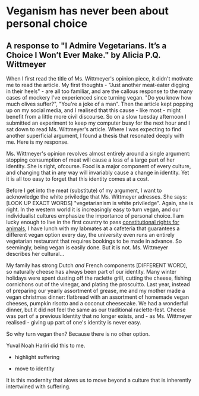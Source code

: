 # Veganism has never been about personal choice

## A response to "I Admire Vegetarians. It’s a Choice I Won’t Ever Make." by Alicia P.Q. Wittmeyer

When I first read the title of Ms. Wittmeyer's opinion piece, it didn't motivate me to read the article. My first thoughts - "Just another meat-eater digging in their heels" - are all too familiar, and are the callous response to the many cases of mockery I've experienced since turning vegan. "Do you know how much olives suffer?", "You're a joke of a man". Then the article kept popping up on my social media, and I realised that this cause - like most - might benefit from a little more civil discourse. So on a slow tuesday afternoon I submitted an experiment to keep my computer busy for the next hour and I sat down to read Ms. Wittmeyer's article. Where I was expecting to find another superficial argument, I found a thesis that resonated deeply with me. Here is my response.

Ms. Wittmeyer's opinion revolves almost entirely around a single argument: stopping consumption of meat will cause a loss of a large part of her identity. She is right, ofcourse. Food is a major component of every culture, and changing that in any way will invariably cause a change in identity. Yet it is all too easy to forget that this identity comes at a cost.

Before I get into the meat (substitute) of my argument, I want to acknowledge the white priviledge that Ms. Wittmeyer adresses. She says: [LOOK UP EXACT WORDS] "vegetarianism is white priviledge". Again, she is right. In the western world it is increasingly easy to turn vegan, and our individualist cultures emphasize the importance of personal choice. I am lucky enough to live in the first country to pass [constitutional rights for animals](https://www.afgoetschel.com/de/downloads/legal-situation-of-animals-in-switzerland.pdf), I have lunch with my labmates at a cafeteria that guarantees a different vegan option every day, the university even runs an entirely vegetarian restaurant that requires bookings to be made in advance. So seemingly, being vegan is easily done. But it is not. Ms. Wittmeyer describes her cultural...

My family has strong Dutch <em>and</em> French components [DIFFERENT WORD], so naturally cheese has always been part of our identity. Many winter holidays were spent dusting off the raclette grill, cutting the cheese, fishing cornichons out of the vinegar, and plating the proscuitto. Last year, instead of preparing our yearly assortment of grease, me and my mother made a vegan christmas dinner: flatbread with an assortment of homemade vegan cheeses, pumpkin risotto and a coconut cheesecake. We had a wonderful dinner, but it did not feel the same as our traditional raclette-fest. Cheese was part of a previous Identity that no longer exists, and - as Ms. Wittmeyer realised - giving up part of one's identity is never easy.

So why turn vegan then? Because there is no other option.

Yuval Noah Hariri did this to me.




- highlight suffering

- move to identity

It is this modernity that alows us to move beyond a culture that is inherently intertwined with suffering.
